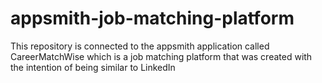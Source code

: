 # appsmith-job-matching-platform
This repository is connected to the appsmith application called CareerMatchWise which is a job matching platform that was created with the intention of being similar to LinkedIn
